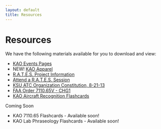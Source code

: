 ```yaml
---
layout: default
title: Resources
---
```

# Resources

We have the following materials available for you to download and view:

- [KAO Events Pages](/events/)
- NEW! [KAO Apparel](/apparel/)
- [R.A.T.E.S. Project Information](/rates/)
- [Attend a R.A.T.E.S. Session](/rates/intake/)
- [KSU ATC Organization Constitution, 8-21-13](https://www.dropbox.com/s/6ymg4h9pg7fdbp9/KAO%20Constitution%20-%20Eff.%20Fall%202013.pdf)
- [FAA Order 7110.65V - CHG1](http://www.faa.gov/documentlibrary/media/order/atc.pdf)
- [KAO Aircraft Recognition Flashcards](http://www.studyblue.com/#course/567687)


Coming Soon

- KAO 7110.65 Flashcards - Available soon!
- KAO Lab Phraseology Flashcards - Available soon!

